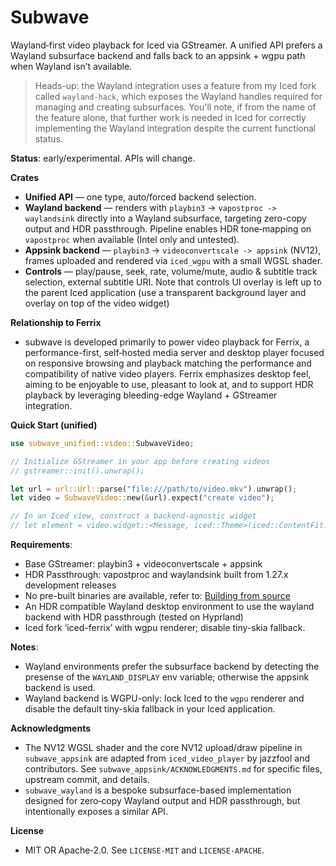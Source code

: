 # Subwave

Wayland‑first video playback for Iced via GStreamer. A unified API prefers a Wayland subsurface backend and falls back to an appsink + wgpu path when Wayland isn’t available.

> Heads-up: the Wayland integration uses a feature from my Iced fork called `wayland-hack`, which exposes the Wayland handles required for managing and creating subsurfaces. You'll note, if from the name of the feature alone, that further work is needed in Iced for correctly implementing the Wayland integration despite the current functional status.

**Status**: early/experimental. APIs will change.

**Crates**
- **Unified API** — one type, auto/forced backend selection.
- **Wayland backend** — renders with `playbin3` -> `vapostproc -> waylandsink` directly into a Wayland subsurface, targeting zero-copy output and HDR passthrough. Pipeline enables HDR tone‑mapping on `vapostproc` when available (Intel only and untested).
- **Appsink backend** — `playbin3` -> `videoconvertscale -> appsink` (NV12), frames uploaded and rendered via `iced_wgpu` with a small WGSL shader.
- **Controls** — play/pause, seek, rate, volume/mute, audio & subtitle track selection, external subtitle URI. Note that controls UI overlay is left up to the parent Iced application (use a transparent background layer and overlay on top of the video widget)

**Relationship to Ferrix**
- subwave is developed primarily to power video playback for Ferrix, a performance-first, self‑hosted media server and desktop player focused on responsive browsing and playback matching the performance and compatibility of native video players. Ferrix emphasizes desktop feel, aiming to be enjoyable to use, pleasant to look at, and to support HDR playback by leveraging bleeding-edge Wayland + GStreamer integration.

**Quick Start (unified)**
```rust
use subwave_unified::video::SubwaveVideo;

// Initialize GStreamer in your app before creating videos
// gstreamer::init().unwrap();

let url = url::Url::parse("file:///path/to/video.mkv").unwrap();
let video = SubwaveVideo::new(&url).expect("create video");

// In an Iced view, construct a backend-agnostic widget
// let element = video.widget::<Message, iced::Theme>(iced::ContentFit::Contain, None);
```
**Requirements**:
- Base GStreamer: playbin3 + videoconvertscale + appsink
- HDR Passthrough: vapostproc and waylandsink built from 1.27.x development releases
 - No pre-built binaries are available, refer to: [Building from source](https://gstreamer.freedesktop.org/documentation/installing/building-from-source-using-meson.html?gi-language=c)
- An HDR compatible Wayland desktop environment to use the wayland backend with HDR passthrough (tested on Hyprland)
- Iced fork ‘iced-ferrix’ with wgpu renderer; disable tiny-skia fallback.

**Notes**:
- Wayland environments prefer the subsurface backend by detecting the presense of the `WAYLAND_DISPLAY` env variable; otherwise the appsink backend is used.
- Wayland backend is WGPU-only: lock Iced to the `wgpu` renderer and disable the default tiny-skia fallback in your Iced application.

**Acknowledgments**
- The NV12 WGSL shader and the core NV12 upload/draw pipeline in `subwave_appsink` are adapted from `iced_video_player` by jazzfool and contributors. See `subwave_appsink/ACKNOWLEDGMENTS.md` for specific files, upstream commit, and details.
- `subwave_wayland` is a bespoke subsurface-based implementation designed for zero‑copy Wayland output and HDR passthrough, but intentionally exposes a similar API.

**License**
- MIT OR Apache‑2.0. See `LICENSE-MIT` and `LICENSE-APACHE`.
